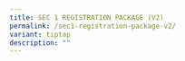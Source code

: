 ```yaml
---
title: SEC 1 REGISTRATION PACKAGE (V2)
permalink: /sec1-registration-package-v2/
variant: tiptap
description: ""
---
```

